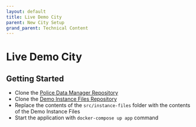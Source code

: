```yaml
---
layout: default
title: Live Demo City
parent: New City Setup
grand_parent: Technical Content
---
```

# Live Demo City

## Getting Started

* Clone the [Police Data Manager Repository]()
* Clone the [Demo Instance Files Repository]()
* Replace the contents of the `src/instance-files` folder with the contents of the Demo Instance Files
* Start the application with `docker-compose up app` command